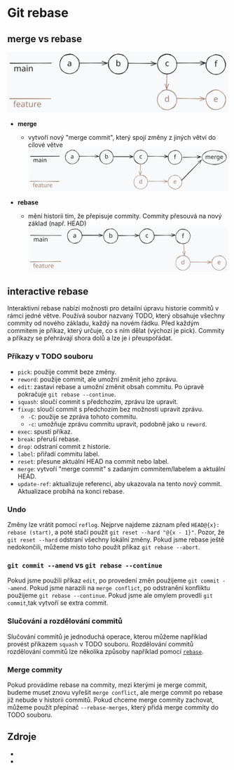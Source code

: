 # Git rebase

## merge vs rebase

![](./res/img/git_basic.svg)

- **merge**

  - vytvoří nový "merge commit", který spojí změny z jiných větví do cílové větve
    ![](./res/img/git_basic_merge.svg)

- **rebase**
  - mění historii tím, že přepisuje commity. Commity přesouvá na nový základ (např. HEAD)
    ![](./res/img/git_basic_rebase.svg)

## interactive rebase

Interaktivní rebase nabízí možnosti pro detailní úpravu historie commitů v rámci jedné větve.
Používá soubor nazvaný TODO, který obsahuje všechny commity od nového základu, každý na novém řádku.
Před každým commitem je příkaz, který určuje, co s ním dělat (výchozí je pick).
Commity a příkazy se přehrávají shora dolů a lze je i přeuspořádat.

### Příkazy v TODO souboru

- `pick`: použije commit beze změny.
- `reword`: použije commit, ale umožní změnit jeho zprávu.
- `edit`: zastaví rebase a umožní změnit obsah commitu. Po úpravě pokračuje `git rebase --continue`.
- `squash`: sloučí commit s předchozím, zprávu lze upravit.
- `fixup`: sloučí commit s předchozím bez možnosti upravit zprávu.
  - `-C`: použije se zpráva tohoto commitu.
  - `-c`: umožňuje zprávu commitu upravit, podobně jako u `reword`.
- `exec`: spustí příkaz.
- `break`: přeruší rebase.
- `drop`: odstraní commit z historie.
- `label`: přiřadí commitu label.
- `reset`: přesune aktuální HEAD na commit nebo label.
- `merge`: vytvoří "merge commit" s zadaným commitem/labelem a aktuální HEAD.
- `update-ref`: aktualizuje referenci, aby ukazovala na tento nový commit. Aktualizace probíhá na konci rebase.

### Undo

Změny lze vrátit pomocí `reflog`. Nejprve najdeme záznam před `HEAD@{x}: rebase (start)`, a poté stačí použít `git reset --hard "@{x - 1}"`. Pozor, že `git reset --hard` odstraní všechny lokální změny. Pokud jsme rebase ještě nedokončili, můžeme místo toho použít příkaz `git rebase --abort`.

### `git commit --amend` vs `git rebase --continue`

Pokud jsme použili příkaz `edit`, po provedení změn použijeme `git commit --amend`.
Pokud jsme narazili na `merge conflict`, po odstranění konfliktu použijeme `git rebase --continue`. Pokud jsme ale omylem provedli `git commit`,tak vytvoří se extra commit.

### Slučování a rozdělování commitů

Slučování commitů je jednoduchá operace, kterou můžeme například provést příkazem `squash` v TODO souboru. Rozdělování commitů rozdělování commitů lze několika způsoby například pomocí [`rebase`](https://github.com/kimgr/git-rewrite-guide?tab=readme-ov-file#split-a-commit).

### Merge commity

Pokud provádíme rebase na commity, mezi kterými je merge commit, budeme muset znovu vyřešit `merge conflict`, ale merge commit po rebase již nebude v historii commitů. Pokud chceme merge commity zachovat, můžeme použít přepínač `--rebase-merges`, který přidá merge commity do TODO souboru.

## Zdroje

- [](https://jvns.ca/blog/2023/11/06/rebasing-what-can-go-wrong-/)
- [](https://git-scm.com/docs/git-rebase)

